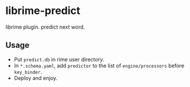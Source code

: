 # librime-predict
librime plugin. predict next word.

## Usage
* Put `predict.db` in rime user directory.
* In `*.schema.yaml`, add `predictor` to the list of `engine/processors` before `key_binder`.
* Deploy and enjoy.
